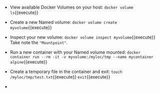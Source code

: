 - View available Docker Volumes on your host:
```docker volume ls```{{execute}} 

- Create a new Named volume:
```docker volume create myvolume```{{execute}}

- Inspect your new volume:
```docker volume inspect myvolume```{{execute}}
Take note the `"Mountpoint"`.

- Run a new container with your Named volume mounted: 
```docker container run --rm -it -v myvolume:/myloc/tmp --name mycontainer alpine```{{execute}}

- Create a temporary file in the container and exit:
```touch /myloc/tmp/test.txt```{{execute}}
```exit```{{execute}}

- 